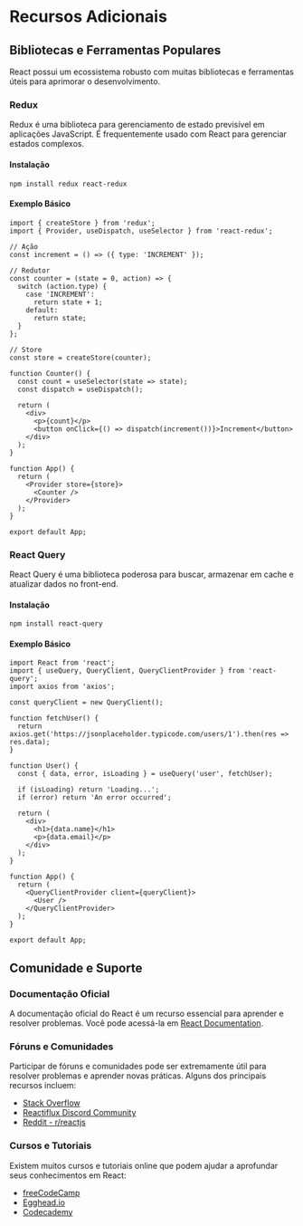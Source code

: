 # Recursos Adicionais

## Bibliotecas e Ferramentas Populares

React possui um ecossistema robusto com muitas bibliotecas e ferramentas úteis para aprimorar o desenvolvimento.

### Redux

Redux é uma biblioteca para gerenciamento de estado previsível em aplicações JavaScript. É frequentemente usado com React para gerenciar estados complexos.

#### Instalação

```
npm install redux react-redux
```

#### Exemplo Básico

```
import { createStore } from 'redux';
import { Provider, useDispatch, useSelector } from 'react-redux';

// Ação
const increment = () => ({ type: 'INCREMENT' });

// Redutor
const counter = (state = 0, action) => {
  switch (action.type) {
    case 'INCREMENT':
      return state + 1;
    default:
      return state;
  }
};

// Store
const store = createStore(counter);

function Counter() {
  const count = useSelector(state => state);
  const dispatch = useDispatch();

  return (
    <div>
      <p>{count}</p>
      <button onClick={() => dispatch(increment())}>Increment</button>
    </div>
  );
}

function App() {
  return (
    <Provider store={store}>
      <Counter />
    </Provider>
  );
}

export default App;
```

### React Query

React Query é uma biblioteca poderosa para buscar, armazenar em cache e atualizar dados no front-end.

#### Instalação

```
npm install react-query
```

#### Exemplo Básico

```
import React from 'react';
import { useQuery, QueryClient, QueryClientProvider } from 'react-query';
import axios from 'axios';

const queryClient = new QueryClient();

function fetchUser() {
  return axios.get('https://jsonplaceholder.typicode.com/users/1').then(res => res.data);
}

function User() {
  const { data, error, isLoading } = useQuery('user', fetchUser);

  if (isLoading) return 'Loading...';
  if (error) return 'An error occurred';

  return (
    <div>
      <h1>{data.name}</h1>
      <p>{data.email}</p>
    </div>
  );
}

function App() {
  return (
    <QueryClientProvider client={queryClient}>
      <User />
    </QueryClientProvider>
  );
}

export default App;
```

## Comunidade e Suporte

### Documentação Oficial

A documentação oficial do React é um recurso essencial para aprender e resolver problemas. Você pode acessá-la em [React Documentation](https://reactjs.org/docs/getting-started.html).

### Fóruns e Comunidades

Participar de fóruns e comunidades pode ser extremamente útil para resolver problemas e aprender novas práticas. Alguns dos principais recursos incluem:

- [Stack Overflow](https://stackoverflow.com/questions/tagged/reactjs)
- [Reactiflux Discord Community](https://www.reactiflux.com/)
- [Reddit - r/reactjs](https://www.reddit.com/r/reactjs/)

### Cursos e Tutoriais

Existem muitos cursos e tutoriais online que podem ajudar a aprofundar seus conhecimentos em React:

- [freeCodeCamp](https://www.freecodecamp.org/)
- [Egghead.io](https://egghead.io/)
- [Codecademy](https://www.codecademy.com/learn/react-101)
